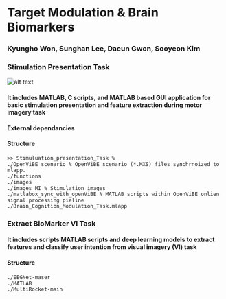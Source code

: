 # **Target Modulation & Brain Biomarkers**
### Kyungho Won, Sunghan Lee, Daeun Gwon, Sooyeon Kim

### Stimulation Presentation Task
![alt text](https://github.com/KyunghoWon-GIST/Target_modulation_brain_biomarkers/blob/main/Stimulation_presentation_Task/images/image_mlapp.png)
#### It includes MATLAB, C scripts, and MATLAB based GUI application for basic stimulation presentation and feature extraction during motor imagery task

#### External dependancies

#### Structure
```
>> Stimuluation_presentation_Task % 
./OpenViBE_scenario % OpenViBE scenario (*.MXS) files synchrnoized to mlapp. 
./functions
./images
./images_MI % Stimulation images
./matlabox_sync_with_openViBE % MATLAB scripts within OpenViBE onlien signal processing pieline
./Brain_Cognition_Modulation_Task.mlapp
```

### Extract BioMarker VI Task

#### It includes scripts MATLAB scripts and deep learning models to extract features and classify user intention from visual imagery (VI) task

#### Structure
```
./EEGNet-maser
./MATLAB
./MultiRocket-main
```
